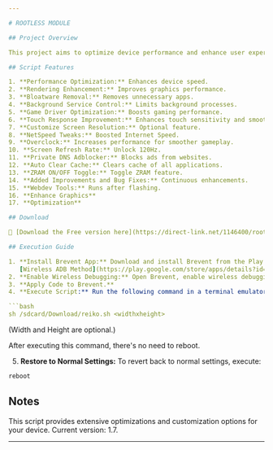 ```yaml
---

# ROOTLESS MODULE

## Project Overview

This project aims to optimize device performance and enhance user experience by providing a script with various features such as performance optimization, rendering enhancement, bloatware removal, and more.

## Script Features

1. **Performance Optimization:** Enhances device speed.
2. **Rendering Enhancement:** Improves graphics performance.
3. **Bloatware Removal:** Removes unnecessary apps.
4. **Background Service Control:** Limits background processes.
5. **Game Driver Optimization:** Boosts gaming performance.
6. **Touch Response Improvement:** Enhances touch sensitivity and smoothness.
7. **Customize Screen Resolution:** Optional feature.
8. **NetSpeed Tweaks:** Boosted Internet Speed.
9. **Overclock:** Increases performance for smoother gameplay.
10. **Screen Refresh Rate:** Unlock 120Hz.
11. **Private DNS Adblocker:** Blocks ads from websites.
12. **Auto Clear Cache:** Clears cache of all applications.
13. **ZRAM ON/OFF Toggle:** Toggle ZRAM feature.
14. **Added Improvements and Bug Fixes:** Continuous enhancements.
15. **Webdev Tools:** Runs after flashing.
16. **Enhance Graphics**
17. **Optimization**

## Download

🔗 [Download the Free version here](https://direct-link.net/1146400/rootless-module)  

## Execution Guide

1. **Install Brevent App:** Download and install Brevent from the Play Store.
   [Wireless ADB Method](https://play.google.com/store/apps/details?id=me.piebridge.brevent).
2. **Enable Wireless Debugging:** Open Brevent, enable wireless debugging, and note down the port address.
3. **Apply Code to Brevent.**
4. **Execute Script:** Run the following command in a terminal emulator or through ADB:

```bash
sh /sdcard/Download/reiko.sh <widthxheight>
```

   (Width and Height are optional.)

   After executing this command, there's no need to reboot.

5. **Restore to Normal Settings:** To revert back to normal settings, execute:

```bash
reboot
```

## Notes

This script provides extensive optimizations and customization options for your device. Current version: 1.7.

---
```

